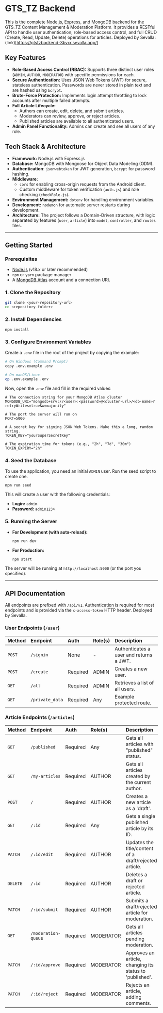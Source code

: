 # GTS_TZ Backend

This is the complete Node.js, Express, and MongoDB backend for the GTS_TZ Content Management & Moderation Platform. It provides a RESTful API to handle user authentication, role-based access control, and full CRUD (Create, Read, Update, Delete) operations for articles.
Deployed by Sevalla: (link)[https://gtstzbackend-3bvxr.sevalla.app/]

## Key Features

-   **Role-Based Access Control (RBAC):** Supports three distinct user roles (`ADMIN`, `AUTHOR`, `MODERATOR`) with specific permissions for each.
-   **Secure Authentication:** Uses JSON Web Tokens (JWT) for secure, stateless authentication. Passwords are never stored in plain text and are hashed using `bcrypt`.
-   **Brute-Force Protection:** Implements login attempt throttling to lock accounts after multiple failed attempts.
-   **Full Article Lifecycle:**
    -   Authors can create, edit, delete, and submit articles.
    -   Moderators can review, approve, or reject articles.
    -   Published articles are available to all authenticated users.
-   **Admin Panel Functionality:** Admins can create and see all users of any role.

## Tech Stack & Architecture

-   **Framework:** Node.js with Express.js
-   **Database:** MongoDB with Mongoose for Object Data Modeling (ODM).
-   **Authentication:** `jsonwebtoken` for JWT generation, `bcrypt` for password hashing.
-   **Middleware:**
    -   `cors` for enabling cross-origin requests from the Android client.
    -   Custom middleware for token verification (`auth.js`) and role checking (`checkRole.js`).
-   **Environment Management:** `dotenv` for handling environment variables.
-   **Development:** `nodemon` for automatic server restarts during development.
-   **Architecture:** The project follows a Domain-Driven structure, with logic separated by features (`user`, `article`) into `model`, `controller`, and `routes` files.

---

## Getting Started

### Prerequisites

-   [Node.js](https://nodejs.org/) (v18.x or later recommended)
-   `npm` or `yarn` package manager
-   A [MongoDB Atlas](https://www.mongodb.com/cloud/atlas) account and a connection URI.

### 1. Clone the Repository

```bash
git clone <your-repository-url>
cd <repository-folder>
```

### 2. Install Dependencies

```bash
npm install
```

### 3. Configure Environment Variables

Create a `.env` file in the root of the project by copying the example:

```bash
# On Windows (Command Prompt)
copy .env.example .env

# On macOS/Linux
cp .env.example .env
```

Now, open the `.env` file and fill in the required values:

```env
# The connection string for your MongoDB Atlas cluster
MONGODB_URI="mongodb+srv://<user>:<password>@<cluster-url>/<db-name>?retryWrites=true&w=majority"

# The port the server will run on
PORT=5000

# A secret key for signing JSON Web Tokens. Make this a long, random string.
TOKEN_KEY="yourSuperSecretKey"

# The expiration time for tokens (e.g., "2h", "7d", "30m")
TOKEN_EXPIRY="2h"
```

### 4. Seed the Database

To use the application, you need an initial `ADMIN` user. Run the seed script to create one.

```bash
npm run seed
```
This will create a user with the following credentials:
-   **Login:** `admin`
-   **Password:** `admin1234`

### 5. Running the Server

-   **For Development (with auto-reload):**
    ```bash
    npm run dev
    ```
-   **For Production:**
    ```bash
    npm start
    ```
The server will be running at `http://localhost:5000` (or the port you specified).

---

## API Documentation

All endpoints are prefixed with `/api/v1`. Authentication is required for most endpoints and is provided via the `x-access-token` HTTP header.
Deployed by Sevalla.

### User Endpoints (`/user`)

| Method | Endpoint         | Auth     | Role(s) | Description                           |
| :----- | :--------------- | :------- | :------ | :------------------------------------ |
| `POST` | `/signin`        | None     | -       | Authenticates a user and returns a JWT. |
| `POST` | `/create`        | Required | ADMIN   | Creates a new user.                   |
| `GET`  | `/all`           | Required | ADMIN   | Retrieves a list of all users.        |
| `GET`  | `/private_data`  | Required | Any     | Example protected route.              |

### Article Endpoints (`/articles`)

| Method   | Endpoint                  | Auth     | Role(s)   | Description                                            |
| :------- | :------------------------ | :------- | :-------- | :----------------------------------------------------- |
| `GET`    | `/published`              | Required | Any       | Gets all articles with "published" status.             |
| `GET`    | `/my-articles`            | Required | AUTHOR    | Gets all articles created by the current author.       |
| `POST`   | `/`                       | Required | AUTHOR    | Creates a new article as a 'draft'.                    |
| `GET`    | `/:id`                    | Required | Any       | Gets a single published article by its ID.             |
| `PATCH`  | `/:id/edit`               | Required | AUTHOR    | Updates the title/content of a draft/rejected article. |
| `DELETE` | `/:id`                    | Required | AUTHOR    | Deletes a draft or rejected article.                   |
| `PATCH`  | `/:id/submit`             | Required | AUTHOR    | Submits a draft/rejected article for moderation.       |
| `GET`    | `/moderation-queue`       | Required | MODERATOR | Gets all articles pending moderation.                  |
| `PATCH`  | `/:id/approve`            | Required | MODERATOR | Approves an article, changing its status to 'published'.|
| `PATCH`  | `/:id/reject`             | Required | MODERATOR | Rejects an article, adding comments.                   |
